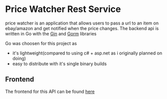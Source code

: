 # Price Watcher Rest Service

price watcher is an application that allows users to pass a url to an item on ebay/amazon and get notified when the price
changes.
The backend api is written in Go with the [Gin](https://github.com/gin-gonic/gin) and [Gorm](https://github.com/go-gorm/gorm) libraries

Go was choosen for this project as 
- it's lightweight(compared to using c# + asp.net as i originally planned on doing) 
- easy to distribute with it's single binary builds

## Frontend

The frontend for this API can be found [here](https://github.com/Zed-Inc/price-watcher)
